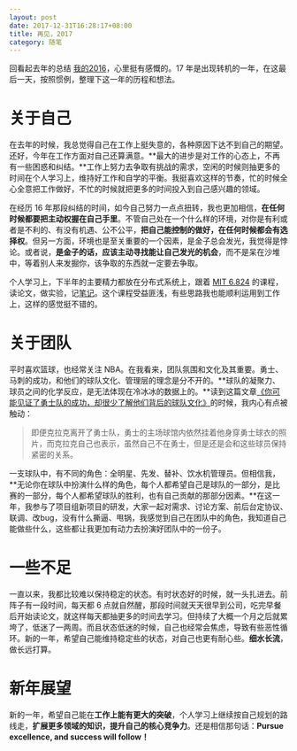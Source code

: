 ```yaml
---
layout: post
date: 2017-12-31T16:28:17+08:00
title: 再见，2017   
category: 随笔
---
```


回看起去年的总结 [我的2016](http://masutangu.com/2016/12/review/)，心里挺有感慨的。17 年是出现转机的一年，在这最后一天，按照惯例，整理下这一年的历程和想法。

# 关于自己

在去年的时候，我总觉得自己在工作上挺失意的，各种原因下达不到自己的期望。还好，今年在工作方面对自己还算满意。**最大的进步是对工作的心态上，不再有一些困惑和纠结。**工作上努力去争取有挑战的需求，空闲的时候则抽更多的时间在个人学习上，维持好工作和自学的平衡。我挺喜欢这样的节奏，忙的时候全心全意把工作做好，不忙的时候就把更多的时间投入到自己感兴趣的领域。

在经历 16 年那段纠结的时间，如今自己努力一点点扭转，我也更加相信，**在任何时候都要把主动权握在自己手里**。不管自己处在一个什么样的环境，对你是有利或者是不利的、有没有机遇、公不公平，**把自己能控制的做好，在任何时候都会有选择权**。但另一方面，环境也是至关重要的一个因素，是金子总会发光，我觉得是悖论。或者说，**是金子的话，应该主动寻找能让自己发光的机会**，而不是呆在沙堆中，等着别人来发掘你，该争取的东西就一定要去争取。

个人学习上，下半年的主要精力都放在分布式系统上，跟着 [MIT 6.824](https://pdos.csail.mit.edu/6.824/schedule.html) 的课程，读论文，做实验，记[笔记](http://masutangu.com/2017/11/mit-6824-note-1/)。这个课程受益匪浅，有些思路我也能顺利运用到工作上，这样的感觉挺不错的。

# 关于团队

平时喜欢篮球，也经常关注 NBA。在我看来，团队氛围和文化及其重要。勇士、马刺的成功，和他们的球队文化、管理层的理念是分不开的。**球队的凝聚力、球员之间的化学反应，是无法体现在冷冰冰的数据上的。**读到这篇文章[《你可能见证了勇士队的成功，却很少了解他们背后的球队文化》](https://zhuanlan.zhihu.com/p/31997176)的时候，我内心有点被触动：

> 即便克拉克离开了勇士队，勇士的主场球馆内依然挂着他身穿勇士球衣的照片，而克拉克自己也表示，虽然自己不在勇士，但是还是会和这些球员保持紧密的关系。

一支球队中，有不同的角色：全明星、先发、替补、饮水机管理员。但相信我，**无论你在球队中扮演什么样的角色，每个人都希望自己是球队的一部分，是比赛的一部分，每个人都希望球队的胜利，也有自己贡献的那部分因素。**在这一年，我参与了项目组新项目的研发，大家一起对需求、讨论方案、前后台定协议、联调、改bug，没有什么撕逼、甩锅，我感觉到自己在团队中的角色，我知道自己能做些什么，这些都让我更加有动力去扮演好团队中的一份子。

# 一些不足

一直以来，我都比较难以保持稳定的状态。有时状态好的时候，就一头扎进去。前阵子有一段时间，每天都 6 点就自然醒，那段时间就天天很早到公司，吃完早餐后开始读论文，就这样每天都抽更多的时间去学习。但持续了大概一个月之后就累垮了，低迷了一两周。而且状态低迷的时候，自己也经常会焦虑，导致有些恶性循环。新的一年，希望自己能维持稳定些的状态，对自己也更有耐心些。**细水长流**，做长远打算。

# 新年展望

新的一年，希望自己能在**工作上能有更大的突破**，个人学习上继续按自己规划的路线走，**扩展更多领域的知识，提升自己的核心竞争力**。还是相信那句话：**Pursue excellence, and success will follow！**